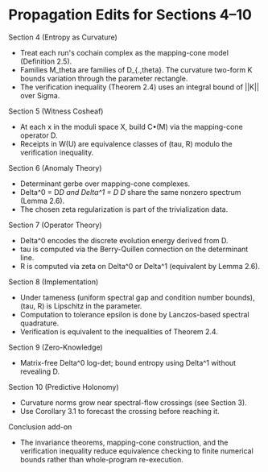 # Propagation Edits for Sections 4–10

Section 4 (Entropy as Curvature)
- Treat each run's cochain complex as the mapping-cone model (Definition 2.5).
- Families M_theta are families of D_{.,theta}. The curvature two-form K bounds variation through the parameter rectangle.
- The verification inequality (Theorem 2.4) uses an integral bound of ||K|| over Sigma.

Section 5 (Witness Cosheaf)
- At each x in the moduli space X, build C•(M) via the mapping-cone operator D.
- Receipts in W(U) are equivalence classes of (tau, R) modulo the verification inequality.

Section 6 (Anomaly Theory)
- Determinant gerbe over mapping-cone complexes.
- Delta^0 = D*D and Delta^1 = D D* share the same nonzero spectrum (Lemma 2.6).
- The chosen zeta regularization is part of the trivialization data.

Section 7 (Operator Theory)
- Delta^0 encodes the discrete evolution energy derived from D.
- tau is computed via the Berry-Quillen connection on the determinant line.
- R is computed via zeta on Delta^0 or Delta^1 (equivalent by Lemma 2.6).

Section 8 (Implementation)
- Under tameness (uniform spectral gap and condition number bounds), (tau, R) is Lipschitz in the parameter.
- Computation to tolerance epsilon is done by Lanczos-based spectral quadrature.
- Verification is equivalent to the inequalities of Theorem 2.4.

Section 9 (Zero-Knowledge)
- Matrix-free Delta^0 log-det; bound entropy using Delta^1 without revealing D.

Section 10 (Predictive Holonomy)
- Curvature norms grow near spectral-flow crossings (see Section 3).
- Use Corollary 3.1 to forecast the crossing before reaching it.

Conclusion add-on
- The invariance theorems, mapping-cone construction, and the verification inequality reduce equivalence checking to finite numerical bounds rather than whole-program re-execution.
